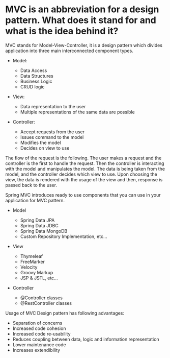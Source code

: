 # MVC is an abbreviation for a design pattern. What does it stand for and what is the idea behind it?
MVC stands for Model-View-Controller, it is a design pattern which divides application into three main interconnected 
component types.

- Model: 
    - Data Access
    - Data Structures
    - Business Logic
    - CRUD logic
    
- View: 
    - Data representation to the user
    - Multiple representations of the same data are possible

- Controller:
    - Accept requests from the user
    - Issues command to the model 
    - Modifies the model
    - Decides on view to use
    
The flow of the request is the following. The user makes a request and the controller is the first to handle the request.
Then the controller is interacting with the model and manipulates the model. The data is being taken from the model, and the 
controller decides which view to use. Upon choosing the view, the data is rendered with the usage of the view and then, 
response is passed back to the user.

Spring MVC introduces ready to use components that you can use in your application for MVC pattern.

- Model 
  - Spring Data JPA
  - Spring Data JDBC
  - Spring Data MongoDB
  - Custom Repository Implementation, etc...
  
- View
  - Thymeleaf
  - FreeMarker
  - Velocity
  - Groovy Markup
  - JSP & JSTL, etc...
  
- Controller
  - @Controller classes
  - @RestController classes
  

Usage of MVC Design pattern has following advantages:
- Separation of concerns
- Increased code cohesion
- Increased code re-usability
- Reduces coupling between data, logic and information representation
- Lower maintenance code
- Increases extendibility